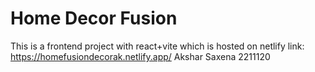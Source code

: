 # Home Decor Fusion

This is a frontend project with react+vite which is hosted on netlify link: https://homefusiondecorak.netlify.app/
Akshar Saxena
2211120
